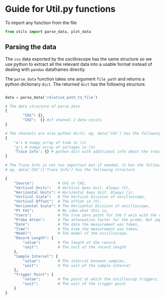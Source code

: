 # Guide for Util.py functions

To import any function from the file
```python
from utils import parse_data, plot_data
```

## Parsing the data

The `csv` data exported by the oscilloscope has the same structure so we use python to extract all the relevant data into a usable format instead of dealing with `pandas` dataframes directly.

The `parse_data` function takes one argument `file_path` and returns a python dictionary `dict`. The returned `dict` has the following structure.

```python

data = parse_data('relative_path_to_file')

# The data structure of parse_data
{
        "CH1": {},
        "CH2":  {} #if channel 2 data exists
}

# The channels are also python dicts. eg. data['CH1'] has the following structure
{
    'x': # numpy array of time in (s)
    'y': # numpy array of voltages in (V)
    'Trace Info': {} # python dict with additional info about the trace
}

# The Trace Info is not too important but if needed, it has the following structure.
# eg. data['CH1']['Trace Info'] has the following structure

{
    "Source":           # CH1 or CH2,
    "Vertical Units":   # Vertical Axes Unit. Always (V),
    "Horizontal Units": # Horizontal Axes Unit. Always (s),
    "Vertical Scale":   # The Vertical Division of oscilloscope,
    "Vertical Offset":  # The offset in (V),
    "Horizontal Scale": # The Horizontal Division of oscilloscope,
    "Pt Fmt":           # No idea what this is,
    "Yzero":            # The true zero point for the Y axis with the offset,
    "Probe Atten":      # The attenuation factor for the probe. Not important,
    "Date":             # The date the measurement was taken,
    "Time":             # The time the measurement was taken,
    "Model":            # The model of the oscilloscope,
    "Record Length": {
        "value":        # The length of the record,
        "unit":         # The unit of the record length
    },
    "Sample Interval": {
        "value":        # The interval between samples,
        "unit":         # The unit of the sample interval
    },
    "Trigger Point": {
        "value":        # The point at which the oscilloscop triggers,
        "unit":         # The unit of the trigger point
    }
}

```
